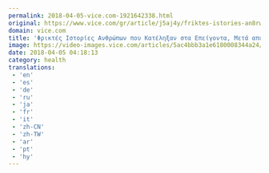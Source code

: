 ```yaml
---
permalink: 2018-04-05-vice.com-1921642338.html
original: https://www.vice.com/gr/article/j5aj4y/friktes-istories-an8rwpwn-poy-katelh3an-sta-epeigonta-meta-apo-xrhsh-narkwtikwn
domain: vice.com
title: 'Φρικτές Ιστορίες Ανθρώπων που Κατέληξαν στα Επείγοντα, Μετά από Χρήση Ναρκωτικών'
image: https://video-images.vice.com/articles/5ac4bbb3a1e6180008344a24/lede/1522864545801-1.jpeg?crop=0.9998222222222223xw:1xh;center,center&resize=1200:*
date: 2018-04-05 04:18:13
category: health
translations: 
 - 'en'
 - 'es'
 - 'de'
 - 'ru'
 - 'ja'
 - 'fr'
 - 'it'
 - 'zh-CN'
 - 'zh-TW'
 - 'ar'
 - 'pt'
 - 'hy'
---
```


